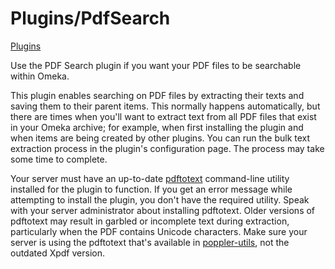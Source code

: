 Plugins/PdfSearch
=================

[Plugins](../Plugins.1.html "Plugins")


Use the PDF Search plugin if you want your PDF files to be searchable
within Omeka.

This plugin enables searching on PDF files by extracting their texts and
saving them to their parent items. This normally happens automatically,
but there are times when you'll want to extract text from all PDF files
that exist in your Omeka archive; for example, when first installing the
plugin and when items are being created by other plugins. You can run
the bulk text extraction process in the plugin's configuration page. The
process may take some time to complete.

Your server must have an up-to-date [pdftotext](http://en.wikipedia.org/wiki/Pdftotext) command-line utility
installed for the plugin to function. If you get an error message while
attempting to install the plugin, you don't have the required utility.
Speak with your server administrator about installing pdftotext. Older
versions of pdftotext may result in garbled or incomplete text during
extraction, particularly when the PDF contains Unicode characters. Make
sure your server is using the pdftotext that's available in
[poppler-utils](http://linuxappfinder.com/package/poppler-utils), not
the outdated Xpdf version.
